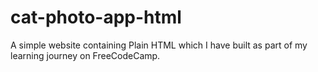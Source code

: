 # cat-photo-app-html
A simple website containing Plain HTML which I have built as part of my learning journey on FreeCodeCamp.
